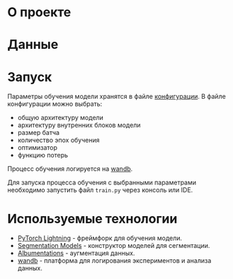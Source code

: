 # О проекте

# Данные

# Запуск
Параметры обучения модели хранятся в файле [конфигурации](config.yml).
В файле конфигурации можно выбрать:
- общую архитектуру модели
- архитектуру внутренних блоков модели
- размер батча
- количество эпох обучения
- оптимизатор
- функцию потерь

Процесс обучения логируется на [wandb](https://wandb.ai/melikbekyan-ashot/hepatocyte-segmentation).

Для запуска процесса обучения с выбранными параметрами необходимо 
запустить файл `train.py` через консоль или IDE.

# Используемые технологии
- [PyTorch Lightning](https://pytorch-lighting.readthedocs.io/en/latest/) - фреймфорк для обучения модели.
- [Segmentation Models](https://pypi.org/project/segmentation-models-pytorch/) - конструктор моделей для сегментации.
- [Albumentations](https://albumentations.ai/docs/examples/pytorch_classification/) - аугментация данных.
- [wandb](https://wandb.ai/home) - платформа для логирования экспериментов и анализа данных.